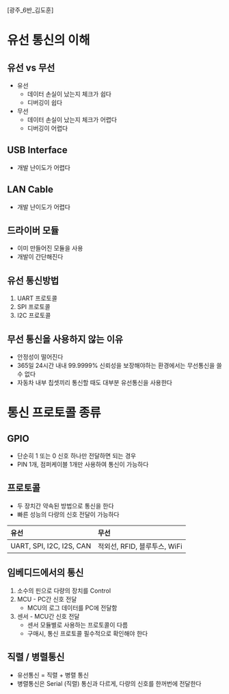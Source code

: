 [광주_6반_김도훈] 

# 유선 통신의 이해

## 유선 vs 무선

- 유선
  - 데이터 손실이 났는지 체크가 쉽다
  - 디버깅이 쉽다
- 무선
  - 데이터 손실이 났는지 체크가 어렵다
  - 디버깅이 어렵다

## USB Interface

- 개발 난이도가 어렵다

## LAN Cable

- 개발 난이도가 어렵다

## 드라이버 모듈

- 이미 만들어진 모듈을 사용
- 개발이 간단해진다

## 유선 통신방법

1. UART 프로토콜
2. SPI 프로토콜
3. I2C 프로토콜

## 무선 통신을 사용하지 않는 이유

- 안정성이 떨어진다
- 365일 24시간 내내 99.9999% 신뢰성을 보장해야하는 환경에서는 무선통신을 쓸 수 없다
- 자동차 내부 칩셋끼리 통신할 때도 대부분 유선통신을 사용한다

# 통신 프로토콜 종류

## GPIO

- 단순히 1 또는 0 신호 하나만 전달하면 되는 경우
- PIN 1개, 점퍼케이블 1개만 사용하여 통신이 가능하다

## 프로토콜

- 두 장치간 약속된 방법으로 통신을 한다
- 빠른 성능의 다량의 신호 전달이 가능하다

|유선|무선|
|:---|:---|
|UART, SPI, I2C, I2S, CAN|적외선, RFID, 블루투스, WiFi|

## 임베디드에서의 통신

1. 소수의 핀으로 다량의 장치를 Control
2. MCU - PC간 신호 전달
   - MCU의 로그 데이터를 PC에 전달함
3. 센서 - MCU간 신호 전달
   - 센서 모듈별로 사용하는 프로토콜이 다름
   - 구매시, 통신 프로토콜 필수적으로 확인해야 한다

## 직렬 / 병렬통신

- 유선통신 = 직렬 + 병렬 통신
- 병렬통신은 Serial (직렬) 통신과 다르게, 다량의 신호를 한꺼번에 전달한다
